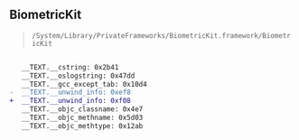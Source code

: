 ## BiometricKit

> `/System/Library/PrivateFrameworks/BiometricKit.framework/BiometricKit`

```diff

   __TEXT.__cstring: 0x2b41
   __TEXT.__oslogstring: 0x47dd
   __TEXT.__gcc_except_tab: 0x10d4
-  __TEXT.__unwind_info: 0xef8
+  __TEXT.__unwind_info: 0xf08
   __TEXT.__objc_classname: 0x4e7
   __TEXT.__objc_methname: 0x5d03
   __TEXT.__objc_methtype: 0x12ab

```
